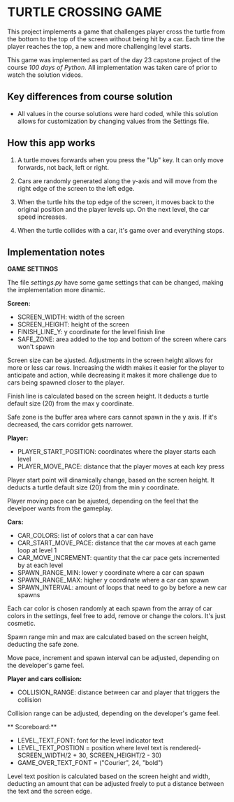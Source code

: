 
# TURTLE CROSSING GAME

This project implements a game that challenges player cross the turtle from the bottom to the top of the screen without being hit by a car. Each time the player reaches the top, a new and more challenging level starts.

This game was implemented as part of the day 23 capstone project of the course *100 days of Python*. All implementation was taken care of prior to watch the solution videos.

## Key differences from course solution

- All values in the course solutions were hard coded, while this solution allows for customization by changing values from the Settings file.

## How this app works

1. A turtle moves forwards when you press the "Up" key. It can only move forwards, not back, left or right.

2. Cars are randomly generated along the y-axis and will move from the right edge of the screen to the left edge.

3. When the turtle hits the top edge of the screen, it moves back to the original position and the player levels up. On the next level, the car speed increases.

4. When the turtle collides with a car, it's game over and everything stops.
## Implementation notes

**GAME SETTINGS**

The file *settings.py* have some game settings that can be changed, making the implementation more dinamic.

**Screen:**
 - SCREEN_WIDTH: width of the screen
 - SCREEN_HEIGHT: height of the screen
 - FINISH_LINE_Y: y coordinate for the level finish line
 - SAFE_ZONE: area added to the top and bottom of the screen where cars won't spawn

Screen size can be ajusted. Adjustments in the screen height allows for more or less car rows. Increasing the width makes it easier for the player to anticipate and action, while decreasing it makes it more challenge due to cars being spawned closer to the player.

Finish line is calculated based on the screen height. It deducts a turtle default size (20) from the max y coordinate.

Safe zone is the buffer area where cars cannot spawn in the y axis. If it's decreased, the cars corridor gets narrower.


**Player:**
 - PLAYER_START_POSITION: coordinates where the player starts each level
 - PLAYER_MOVE_PACE: distance that the player moves at each key press

Player start point will dinamically change, based on the screen height. It deducts a turtle default size (20) from the min y coordinate.

Player moving pace can be ajusted, depending on the feel that the develpoer wants from the gameplay.


**Cars:**
 - CAR_COLORS: list of colors that a car can have
 - CAR_START_MOVE_PACE: distance that the car moves at each game loop at level 1
 - CAR_MOVE_INCREMENT: quantity that the car pace gets incremented by at each level
 - SPAWN_RANGE_MIN: lower y coordinate where a car can spawn
 - SPAWN_RANGE_MAX: higher y coordinate where a car can spawn
 - SPAWN_INTERVAL: amount of loops that need to go by before a new car spawns

Each car color is chosen randomly at each spawn from the array of car colors in the settings, feel free to add, remove or change the colors. It's just cosmetic.

Spawn range min and max are calculated based on the screen height, deducting the safe zone.

Move pace, increment and spawn interval can be adjusted, depending on the developer's game feel.

**Player and cars collision:**
 - COLLISION_RANGE: distance between car and player that triggers the collision

Collision range can be adjusted, depending on the developer's game feel.

** Scoreboard:**
 - LEVEL_TEXT_FONT: font for the level indicator text
 - LEVEL_TEXT_POSTION = position where level text is rendered(-SCREEN_WIDTH/2 + 30, SCREEN_HEIGHT/2 - 30)
 - GAME_OVER_TEXT_FONT = ("Courier", 24, "bold")

Level text position is calculated based on the screen height and width, deducting an amount that can be adjusted freely to put a distance between the text and the screen edge.